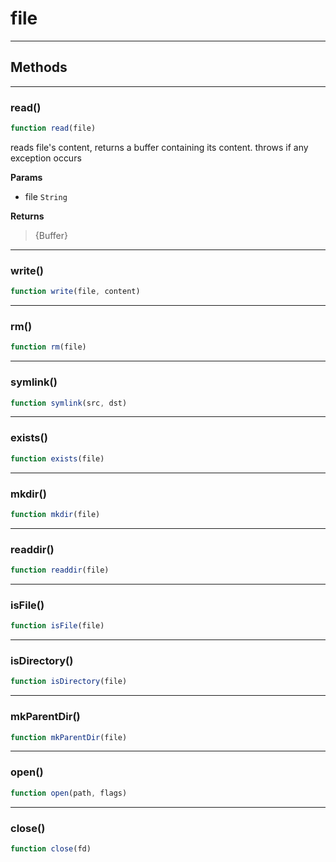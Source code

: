 <!-- @rev 647c27adc75b5aa2151cffca3e7277d8 -->
# file

----




## Methods

------------------------------------------------------------------------
### read()

```js
function read(file) 
```


 reads file&#39;s content, returns a buffer containing its content. throws if any exception occurs

 

**Params**

  - file `String`

**Returns**

> {Buffer}

------------------------------------------------------------------------
### write()

```js
function write(file, content) 
```




------------------------------------------------------------------------
### rm()

```js
function rm(file) 
```




------------------------------------------------------------------------
### symlink()

```js
function symlink(src, dst) 
```




------------------------------------------------------------------------
### exists()

```js
function exists(file) 
```




------------------------------------------------------------------------
### mkdir()

```js
function mkdir(file) 
```




------------------------------------------------------------------------
### readdir()

```js
function readdir(file) 
```




------------------------------------------------------------------------
### isFile()

```js
function isFile(file) 
```




------------------------------------------------------------------------
### isDirectory()

```js
function isDirectory(file) 
```




------------------------------------------------------------------------
### mkParentDir()

```js
function mkParentDir(file) 
```




------------------------------------------------------------------------
### open()

```js
function open(path, flags) 
```




------------------------------------------------------------------------
### close()

```js
function close(fd) 
```



